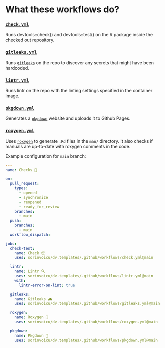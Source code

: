 # What these workflows do?

### [`check.yml`](https://github.com/sorinvoicu/dv.templates/blob/main/.github/workflows/check.yml)

Runs devtools::check() and devtools::test() on the R package inside the checked out repository.

### [`gitleaks.yml`](https://github.com/sorinvoicu/dv.templates/blob/main/.github/workflows/gitleaks.yml)

Runs [`gitleaks`](https://github.com/zricethezav/gitleaks) on the repo to discover any secrets that might have been hardcoded.

### [`lintr.yml`](https://github.com/sorinvoicu/dv.templates/blob/main/.github/workflows/lintr.yml)

Runs lintr on the repo with the linting settings specified in the container image.

### [`pkgdown.yml`](https://github.com/sorinvoicu/dv.templates/blob/main/.github/workflows/pkgdown.yml)

Generates a [`pkgdown`](https://pkgdown.r-lib.org/) website and uploads it to Github Pages.

### [`roxygen.yml`](https://github.com/sorinvoicu/dv.templates/blob/main/.github/workflows/roxygen.yml)

Uses [`roxygen`](https://roxygen2.r-lib.org/) to generate `.Rd` files in the
`man/` directory. It also checks if manuals are up-to-date with roxygen comments in the code.

Example configuration for `main` branch:

```yaml
---
name: Checks 🧩

on:
  pull_request:
    types:
      - opened
      - synchronize
      - reopened
      - ready_for_review
    branches:
      - main
  push:
    branches:
      - main
  workflow_dispatch:

jobs:
  check-test:
    name: Check 📦
    uses: sorinvoicu/dv.templates/.github/workflows/check.yml@main

  lintr:
    name: Lintr 🔍
    uses: sorinvoicu/dv.templates/.github/workflows/lintr.yml@main
    with:
      lintr-error-on-lint: true

  gitleaks:
    name: Gitleaks 🌧️
    uses: sorinvoicu/dv.templates/.github/workflows/gitleaks.yml@main

  roxygen:
    name: Roxygen 📄
    uses: sorinvoicu/dv.templates/.github/workflows/roxygen.yml@main

  pkgdown:
    name: Pkgdown 📖
    uses: sorinvoicu/dv.templates/.github/workflows/pkgdown.yml@main
```
